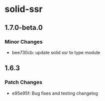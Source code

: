 # solid-ssr

## 1.7.0-beta.0

### Minor Changes

- bee730cb: update solid ssr to type module

## 1.6.3

### Patch Changes

- e95e95f: Bug fixes and testing changelog
